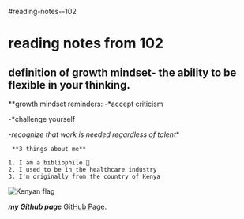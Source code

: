 #reading-notes--102

# reading notes from 102

## definition of growth mindset- the ability to be flexible in your thinking.

**growth mindset reminders: 
-*accept criticism 

-*challenge yourself

-*recognize that work is needed regardless of talent**


     **3 things about me**
     
    1. I am a bibliophile 📖
    2. I used to be in the healthcare industry
    3. I'm originally from the country of Kenya
    
   ![Kenyan flag]( https://cdn.britannica.com/15/15-004-B5D6BF80/Flag-Kenya.jpg)
 
***my Github page*** [GitHub Page](https://github.com/mariaka86).

